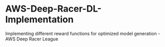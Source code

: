 # AWS-Deep-Racer-DL-Implementation
Implementing different reward functions for optimized model generation - AWS Deep Racer League 
